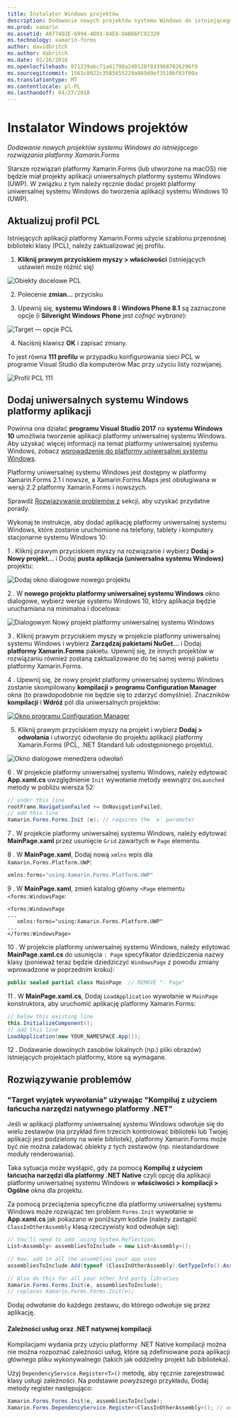 ```yaml
---
title: Instalator Windows projektów
description: Dodawanie nowych projektów systemu Windows do istniejącego rozwiązania platformy Xamarin.Forms
ms.prod: xamarin
ms.assetid: A0774D2E-6994-4D91-84E8-DAB66FC92320
ms.technology: xamarin-forms
author: davidbritch
ms.author: dabritch
ms.date: 02/16/2016
ms.openlocfilehash: 071239abc71a41798a240128f8339687026296f9
ms.sourcegitcommit: 1561c8022c3585655229a869d9ef3510bf83f00a
ms.translationtype: MT
ms.contentlocale: pl-PL
ms.lasthandoff: 04/27/2018
---
```

# <a name="setup-windows-projects"></a>Instalator Windows projektów

_Dodawanie nowych projektów systemu Windows do istniejącego rozwiązania platformy Xamarin.Forms_

Starsze rozwiązań platformy Xamarin.Forms (lub utworzone na macOS) nie będzie miał projekty aplikacji uniwersalnych platformy systemu Windows (UWP). W związku z tym należy ręcznie dodać projekt platformy uniwersalnej systemu Windows do tworzenia aplikacji systemu Windows 10 (UWP).

<a name="pcl" />

## <a name="update-the-pcl-profile"></a>Aktualizuj profil PCL

Istniejących aplikacji platformy Xamarin.Forms użycie szablonu przenośnej biblioteki klasy (PCL), należy zaktualizować jej profilu.

1. **Kliknij prawym przyciskiem myszy > właściwości** (istniejących ustawień może różnić się)

  ![](images/targets.png "Obiekty docelowe PCL")

2. Polecenie **zmian...**  przycisku

3. Upewnij się, **systemu Windows 8** i **Windows Phone 8.1** są zaznaczone opcje (i **Silveright Windows Phone** jest *cofnąć wybrane*):

  ![](images/pcl.png "Target — opcje PCL")

4. Naciśnij klawisz **OK** i zapisać zmiany.

To jest równa **111 profilu** w przypadku konfigurowania sieci PCL w programie Visual Studio dla komputerów Mac przy użyciu listy rozwijanej.

  ![](images/pcl-xs.png "Profil PCL 111")

## <a name="add-a-universal-windows-platform-app"></a>Dodaj uniwersalnych systemu Windows platformy aplikacji

Powinna ona działać **programu Visual Studio 2017** na **systemu Windows 10** umożliwia tworzenie aplikacji platformy uniwersalnej systemu Windows. Aby uzyskać więcej informacji na temat platformy uniwersalnej systemu Windows, zobacz [wprowadzenie do platformy uniwersalnej systemu Windows](/windows/uwp/get-started/universal-application-platform-guide/).

Platformy uniwersalnej systemu Windows jest dostępny w platformy Xamarin.Forms 2.1 i nowsze, a Xamarin.Forms.Maps jest obsługiwana w wersji 2.2 platformy Xamarin.Forms i nowszych.

Sprawdź <a href="#troubleshooting">Rozwiązywanie problemów z</a> sekcji, aby uzyskać przydatne porady.

Wykonaj te instrukcje, aby dodać aplikację platformy uniwersalnej systemu Windows, które zostanie uruchomione na telefony, tablety i komputery stacjonarne systemu Windows 10:

 1 . Kliknij prawym przyciskiem myszy na rozwiązanie i wybierz **Dodaj > Nowy projekt...**  i Dodaj **pusta aplikacja (uniwersalna systemu Windows)** projektu:

  ![](universal-images/add-wu.png "Dodaj okno dialogowe nowego projektu")

 2 . W **nowego projektu platformy uniwersalnej systemu Windows** okno dialogowe, wybierz wersje systemu Windows 10, który aplikacja będzie uruchamiana na minimalna i docelowa:

  ![](universal-images/target-version.png "Dialogowym Nowy projekt platformy uniwersalnej systemu Windows")

 3 . Kliknij prawym przyciskiem myszy w projekcie platformy uniwersalnej systemu Windows i wybierz **Zarządzaj pakietami NuGet...**  i Dodaj **platformy Xamarin.Forms** pakietu. Upewnij się, że innych projektów w rozwiązaniu również zostaną zaktualizowane do tej samej wersji pakietu platformy Xamarin.Forms.

 4 . Upewnij się, że nowy projekt platformy uniwersalnej systemu Windows zostanie skompilowany **kompilacji > programu Configuration Manager** okna (to prawdopodobnie nie będzie się to zdarzyć domyślnie). Znaczników **kompilacji** i **Wdróż** pól dla uniwersalnych projektów:

  [![](universal-images/configuration-sml.png "Okno programu Configuration Manager")](universal-images/configuration.png#lightbox "okno programu Configuration Manager")

 5. Kliknij prawym przyciskiem myszy na projekt i wybierz **Dodaj > odwołania** i utworzyć odwołanie do projektu aplikacji platformy Xamarin.Forms (PCL, .NET Standard lub udostępnionego projektu).

  ![](universal-images/addref-sml.png "Okno dialogowe menedżera odwołań")

 6 . W projekcie platformy uniwersalnej systemu Windows, należy edytować **App.xaml.cs** uwzględnienie `Init` wywołanie metody wewnątrz `OnLaunched` metody w pobliżu wiersza 52:

```csharp
// under this line
rootFrame.NavigationFailed += OnNavigationFailed;
// add this line
Xamarin.Forms.Forms.Init (e); // requires the `e` parameter
```

 7 . W projekcie platformy uniwersalnej systemu Windows, należy edytować **MainPage.xaml** przez usunięcie `Grid` zawartych w `Page` elementu.

 8 . W **MainPage.xaml**, Dodaj nową `xmlns` wpis dla `Xamarin.Forms.Platform.UWP`:

```csharp
xmlns:forms="using:Xamarin.Forms.Platform.UWP"
```

 9 . W **MainPage.xaml**, zmień katalog główny `<Page` elementu `<forms:WindowsPage`:

```xaml
<forms:WindowsPage
...
   xmlns:forms="using:Xamarin.Forms.Platform.UWP"
...
</forms:WindowsPage>
```

 10 . W projekcie platformy uniwersalnej systemu Windows, należy edytować **MainPage.xaml.cs** do usunięcia `: Page` specyfikator dziedziczenia nazwy klasy (ponieważ teraz będzie dziedziczyć `WindowsPage` z powodu zmiany wprowadzone w poprzednim kroku):

```csharp
public sealed partial class MainPage  // REMOVE ": Page"
```

 11 . W **MainPage.xaml.cs**, Dodaj `LoadApplication` wywołanie w `MainPage` konstruktora, aby uruchomić aplikację platformy Xamarin.Forms:

```csharp
// below this existing line
this.InitializeComponent();
// add this line
LoadApplication(new YOUR_NAMESPACE.App());
```

<!--
11 . Double-click **Package.appxmanifest** to set these capabilities
  that are often required:

  Capabilities set:

  * Internet (Client)
  * Location
-->

12 . Dodawanie dowolnych zasobów lokalnych (np.) pliki obrazów) istniejących projektach platformy, które są wymagane.

## <a name="troubleshooting"></a>Rozwiązywanie problemów

<a name="target-invocation-exception" />

### <a name="target-invocation-exception-when-using-compile-with-net-native-tool-chain"></a>"Target wyjątek wywołania" używając "Kompiluj z użyciem łańcucha narzędzi natywnego platformy .NET"

Jeśli w aplikacji platformy uniwersalnej systemu Windows odwołuje się do wielu zestawów (na przykład firm trzecich kontrolować biblioteki lub Twojej aplikacji jest podzielony na wiele bibliotek), platformy Xamarin.Forms może być nie można załadować obiekty z tych zestawów (np. niestandardowe moduły renderowania).

Taka sytuacja może wystąpić, gdy za pomocą **Kompiluj z użyciem łańcucha narzędzi dla platformy .NET Native** czyli opcję dla aplikacji platformy uniwersalnej systemu Windows w **właściwości > kompilacji > Ogólne** okna dla projektu.

Za pomocą przeciążenia specyficzne dla platformy uniwersalnej systemu Windows może rozwiązać ten problem `Forms.Init` wywołanie w **App.xaml.cs** jak pokazano w poniższym kodzie (należy zastąpić `ClassInOtherAssembly` klasą rzeczywisty kod odwołuje się):

```csharp
// You'll need to add `using System.Reflection;`
List<Assembly> assembliesToInclude = new List<Assembly>();

// Now, add in all the assemblies your app uses
assembliesToInclude.Add(typeof (ClassInOtherAssembly).GetTypeInfo().Assembly);

// Also do this for all your other 3rd party libraries
Xamarin.Forms.Forms.Init(e, assembliesToInclude);
// replaces Xamarin.Forms.Forms.Init(e);
```

Dodaj odwołanie do każdego zestawu, do którego odwołuje się przez aplikację.

#### <a name="dependency-services-and-net-native-compilation"></a>Zależności usług oraz .NET natywnej kompilacji

Kompilacjami wydania przy użyciu platformy .NET Native kompilacji można nie można rozpoznać zależności usług, które są zdefiniowane poza aplikacji głównego pliku wykonywalnego (takich jak oddzielny projekt lub biblioteka).

Użyj `DependencyService.Register<T>()` metodę, aby ręcznie zarejestrować klasy usługi zależności. Na podstawie powyższego przykładu, Dodaj metody register następująco:

```csharp
Xamarin.Forms.Forms.Init(e, assembliesToInclude);
Xamarin.Forms.DependencyService.Register<ClassInOtherAssembly>(); // add this
```
